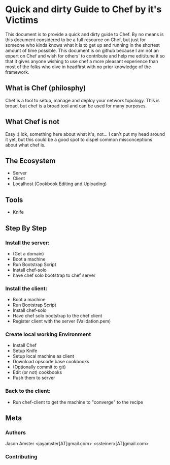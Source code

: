 # Quick and dirty Guide to Chef by it's Victims
This document is to provide a quick and dirty guide to Chef.  By no means is this document considered to be a full resource on Chef, but just for someone who kinda knows what it is to get up and running in the shortest amount of time possible.  This document is on github because I am not an expert on Chef and wish for others' to contribute and help me edit/tune it so that it gives anyone wishing to use chef a more pleasant experience than most of the folks who dive in headfirst with no prior knowledge of the framework.




## What is Chef (philosphy)

Chef is a tool to setup, manage and deploy your network topology.  This is broad, but chef is a broad tool and can be used for many purposes.  
	
## What Chef is not

Easy :) Idk, something here about what it's, not... I can't put my head around it yet, but this could be a good spot to dispel common misconceptions about what chef is.  

## The Ecosystem
* Server
* Client
* Localhost (Cookbook Editing and Uploading)
	
## Tools

* Knife
	
## Step By Step

### Install the server:

* (Get a domain)
* Boot a machine
* Run Bootstrap Script
* Install chef-solo
* have chef solo bootstrap to chef server
		
	
### Install the client:

* Boot a machine
* Run Bootstrap Script
* Install chef-solo
* Have chef solo bootstrap to the chef client
* Register client with the server (Validation.pem)

### Create local working Environment

* Install Chef
* Setup Knife
* Setup local machine as client
* Download opscode base cookbooks
* (Optionally commit to git)
* Edit (or not) cookbooks
* Push them to server

### Back to the client:

* Run chef-client to get the machine to "converge" to the recipe

## Meta
### Authors

Jason Amster <jayamster[AT]gmail.com>
<ssteinerx[AT]gmail.com>

### Contributing
